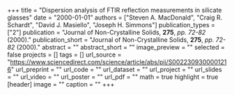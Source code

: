 +++
title = "Dispersion analysis of FTIR reflection measurements in silicate glasses"
date = "2000-01-01"
authors = ["Steven A. MacDonald", "Craig R. Schardt", "David J. Masiello", "Joseph H. Simmons"]
publication_types = ["2"]
publication = "Journal of Non-Crystalline Solids, **275**, _pp. 72-82_ (2000)."
publication_short = "Journal of Non-Crystalline Solids, **275**, _pp. 72-82_ (2000)."
abstract = ""
abstract_short = ""
image_preview = ""
selected = false
projects = []
tags = []
url_source = "https://www.sciencedirect.com/science/article/abs/pii/S0022309300001216"
url_preprint = ""
url_code = ""
url_dataset = ""
url_project = ""
url_slides = ""
url_video = ""
url_poster = ""
url_pdf = ""
math = true
highlight = true
[header]
image = ""
caption = ""
+++
